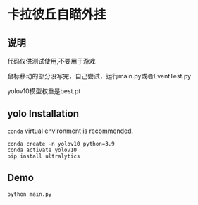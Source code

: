 # 卡拉彼丘自瞄外挂
## 说明

代码仅供测试使用,不要用于游戏

鼠标移动的部分没写完，自己尝试，运行main.py或者EventTest.py

yolov10模型权重是best.pt

## yolo Installation
`conda` virtual environment is recommended. 
```
conda create -n yolov10 python=3.9
conda activate yolov10
pip install ultralytics

```
## Demo
```
python main.py
```
